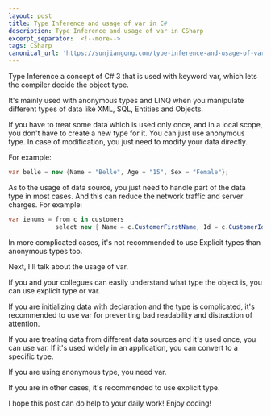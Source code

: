 ```yaml
---
layout: post
title: Type Inference and usage of var in C#
description: Type Inference and usage of var in CSharp
excerpt_separator:  <!--more-->
tags: CSharp
canonical_url: 'https://sunjiangong.com/type-inference-and-usage-of-var-in-csharp/'
---
```



Type Inference a concept of C# 3 that is used with keyword var, which lets the compiler decide the object type.

It's mainly used with anonymous types and LINQ when you manipulate different types of data like XML, SQL, Entities and Objects.

<!--more-->

If you have to treat some data which is used only once, and in a local scope, you don't have to create a new type for it. You can just use anonymous type. In case of modification, you just need to modify your data directly.

For example:

```csharp
var belle = new {Name = "Belle", Age = "15", Sex = "Female"};
```

As to the usage of data source, you just need to handle part of the data type in most cases. And this can reduce the network traffic and server charges.
For example:

```csharp
var ienums = from c in customers
             select new { Name = c.CustomerFirstName, Id = c.CustomerId };
```

In more complicated cases, it's not recommended to use Explicit types than anonymous types too.

Next, I'll talk about the usage of var. 

If you and your collegues can easily understand what type the object is, you can use explicit type or var. 

If you are initializing data with declaration and the type is complicated, it's recommended to use var for preventing bad readability and distraction of attention.

If you are treating data from different data sources and it's used once, you can use var. If it's used widely in an application, you can convert to a specific type.

If you are using anonymous type, you need var.

If you are in other cases, it's recommended to use explicit type.


I hope this post can do help to your daily work! Enjoy coding!